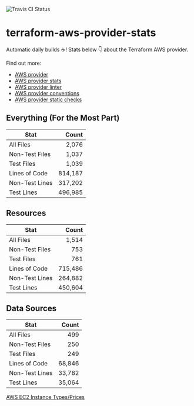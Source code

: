 ![Travis CI Status](https://travis-ci.org/YakDriver/terraform-aws-provider-stats.svg?branch=main)
# terraform-aws-provider-stats

Automatic daily builds :coffee:! Stats below :point_down: about the Terraform AWS provider.

Find out more:
* [AWS provider](https://github.com/terraform-providers/terraform-provider-aws)
* [AWS provider stats](https://github.com/YakDriver/terraform-aws-provider-stats)
* [AWS provider linter](https://github.com/terraform-providers/terraform-provider-aws/tree/master/awsproviderlint)
* [AWS provider conventions](https://github.com/YakDriver/terraform-aws-conventions)
* [AWS provider static checks](https://github.com/YakDriver/terraform-aws-provider-static-checks)



## Everything (For the Most Part)

|  Stat  |  Count  |
| ------------- | -------------: |
|  All Files  |  2,076  |
|  Non-Test Files  |  1,037  |
|  Test Files  |  1,039  |
|  Lines of Code  |  814,187  |
|  Non-Test Lines  |  317,202  |
|  Test Lines  |  496,985  |



## Resources

|  Stat  |  Count  |
| ------------- | -------------: |
|  All Files  |  1,514  |
|  Non-Test Files  |  753  |
|  Test Files  |  761  |
|  Lines of Code  |  715,486  |
|  Non-Test Lines  |  264,882  |
|  Test Lines  |  450,604  |



## Data Sources

|  Stat  |  Count  |
| ------------- | -------------: |
|  All Files  |  499  |
|  Non-Test Files  |  250  |
|  Test Files  |  249  |
|  Lines of Code  |  68,846  |
|  Non-Test Lines  |  33,782  |
|  Test Lines  |  35,064  |




[AWS EC2 Instance Types/Prices](https://github.com/YakDriver/aws-ec2-instance-types)

